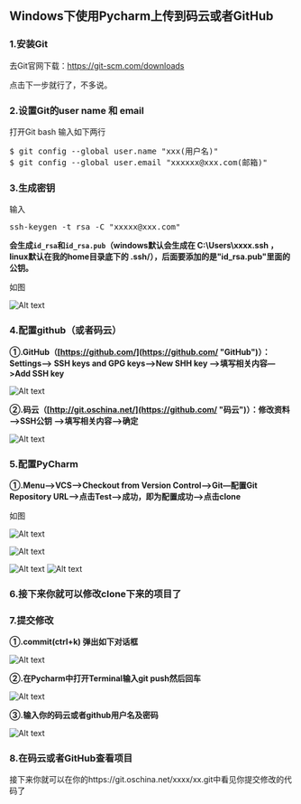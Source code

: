 ## Windows下使用Pycharm上传到码云或者GitHub

### 1.安装Git

去Git官网下载：https://git-scm.com/downloads

点击下一步就行了，不多说。

### 2.设置Git的user name 和 email

打开Git bash 输入如下两行
<pre>
$ git config --global user.name "xxx(用户名)"
$ git config --global user.email "xxxxxx@xxx.com(邮箱)"
</pre>

### 3.生成密钥

输入 

<pre>ssh-keygen -t rsa -C "xxxxx@xxx.com" </pre>

**会生成```id_rsa```和```id_rsa.pub```（windows默认会生成在 C:\Users\xxxx\.ssh ，linux默认在我的home目录底下的 .ssh/），后面要添加的是"id_rsa.pub"里面的公钥。**

如图

![Alt text](./images/1.png)

### 4.配置github（或者码云）

**①.GitHub（[https://github.com/](https://github.com/ "GitHub")）：Settings—> SSH keys and GPG keys—>New SHH key —>填写相关内容—>Add SSH key**

![Alt text](./images/2.png)

**②.码云（[http://git.oschina.net/](https://github.com/ "码云")）：修改资料—>SSH公钥 —>填写相关内容—>确定**

![Alt text](./images/3.png)


### 5.配置PyCharm

**①.Menu—>VCS—>Checkout from Version Control—>Git—配置Git Repository URL—>点击Test—>成功，即为配置成功—>点击clone**

如图


![Alt text](./images/4.png "第一步")

![Alt text](./images/5.png "第二步")

![Alt text](./images/6.png "第三步") ![Alt text](./images/7.png "第四步")

### 6.接下来你就可以修改clone下来的项目了

### 7.提交修改
**①.commit(ctrl+k) 弹出如下对话框**

![Alt text](./images/8.png "第一步")

**②.在Pycharm中打开Terminal输入git push然后回车**

![Alt text](./images/9.png "第一步")

**③.输入你的码云或者github用户名及密码**

![Alt text](./images/10.png "第一步")


### 8.在码云或者GitHub查看项目

接下来你就可以在你的https://git.oschina.net/xxxx/xx.git中看见你提交修改的代码了
